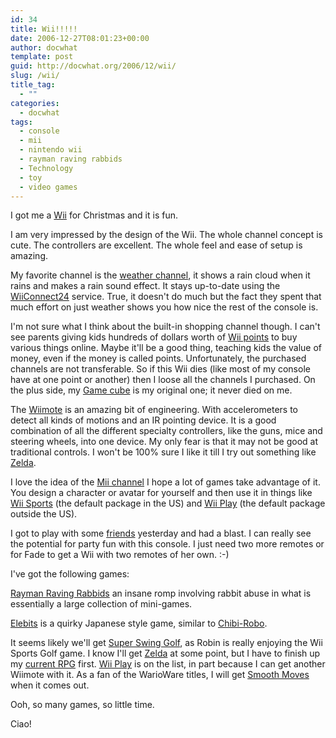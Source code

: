 ```yaml
---
id: 34
title: Wii!!!!!
date: 2006-12-27T08:01:23+00:00
author: docwhat
template: post
guid: http://docwhat.org/2006/12/wii/
slug: /wii/
title_tag:
  - ""
categories:
  - docwhat
tags:
  - console
  - mii
  - nintendo wii
  - rayman raving rabbids
  - Technology
  - toy
  - video games
---
```

I got me a [Wii](http://en.wikipedia.org/wiki/Wii) for Christmas and it is fun.

I am very impressed by the design of the Wii. The whole channel concept is cute. The controllers are excellent. The whole feel and ease of setup is amazing.

My favorite channel is the [weather channel](http://www.penny-arcade.com/comic/2006/12/20), it shows a rain cloud when it rains and makes a rain sound effect. It stays up-to-date using the [WiiConnect24](http://en.wikipedia.org/wiki/WiiConnect24) service. True, it doesn't do much but the fact they spent that much effort on just weather shows you how nice the rest of the console is.

I'm not sure what I think about the built-in shopping channel though. I can't see parents giving kids hundreds of dollars worth of [Wii points](http://en.wikipedia.org/wiki/Wii_Points) to buy various things online. Maybe it'll be a good thing, teaching kids the value of money, even if the money is called points. Unfortunately, the purchased channels are not transferable. So if this Wii dies (like most of my console have at one point or another) then I loose all the channels I purchased. On the plus side, my [Game cube](http://www.vgcats.com/comics/?strip_id=220) is my original one; it never died on me.

The [Wiimote](http://en.wikipedia.org/wiki/Wii_Remote) is an amazing bit of engineering. With accelerometers to detect all kinds of motions and an IR pointing device. It is a good combination of all the different specialty controllers, like the guns, mice and steering wheels, into one device. My only fear is that it may not be good at traditional controls. I won't be 100% sure I like it till I try out something like [Zelda](http://www.gamerankings.com/htmlpages2/928519.asp).

I love the idea of the [Mii channel](http://en.wikipedia.org/wiki/Wii_Channels#Mii_Channel) I hope a lot of games take advantage of it. You design a character or avatar for yourself and then use it in things like [Wii Sports](http://en.wikipedia.org/wiki/Wii_Sports) (the default package in the US) and [Wii Play](http://en.wikipedia.org/wiki/Wii_Play) (the default package outside the US).

I got to play with some [friends](http://fadethecat.livejournal.com/1267392.html) yesterday and had a blast. I can really see the potential for party fun with this console. I just need two more remotes or for Fade to get a Wii with two remotes of her own. :-)

I've got the following games:

[Rayman Raving Rabbids](http://www.gamerankings.com/htmlpages2/932877.asp) an insane romp involving rabbit abuse in what is essentially a large collection of mini-games.

[Elebits](http://www.gamerankings.com/htmlpages2/933005.asp) is a quirky Japanese style game, similar to [Chibi-Robo](http://www.gamerankings.com/htmlpages2/583171.asp).

It seems likely we'll get [Super Swing Golf](http://www.gamerankings.com/htmlpages2/932128.asp), as Robin is really enjoying the Wii Sports Golf game. I know I'll get [Zelda](http://www.gamerankings.com/htmlpages2/928519.asp) at some point, but I have to finish up my [current RPG](http://www.gamerankings.com/htmlpages2/459841.asp) first. [Wii Play](http://www.gamerankings.com/htmlpages2/935589.asp) is on the list, in part because I can get another Wiimote with it. As a fan of the WarioWare titles, I will get [Smooth Moves](http://www.gamerankings.com/htmlpages2/932946.asp) when it comes out.

Ooh, so many games, so little time.

Ciao!
